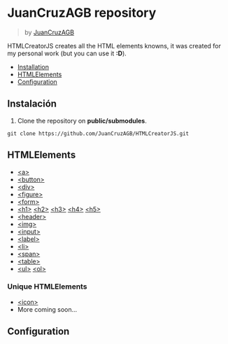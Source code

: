 # JuanCruzAGB repository
> by [JuanCruzAGB](https://github.com/JuanCruzAGB)

HTMLCreatorJS creates all the HTML elements knowns, it was created for my personal work (but you can use it **:D**).

 - [Installation](#installation)
 - [HTMLElements](#htmlelements)
 - [Configuration](#configuration)

## Instalación

 1. Clone the repository on **public/submodules**.
```
git clone https://github.com/JuanCruzAGB/HTMLCreatorJS.git
```

## HTMLElements

-  [<a\>](https://github.com/JuanCruzAGB/HTMLCreatorJS/blob/master/doc/es/link.md)
-  [<button\>](https://github.com/JuanCruzAGB/HTMLCreatorJS/blob/master/doc/es/button.md)
-  [<div\>](https://github.com/JuanCruzAGB/HTMLCreatorJS/blob/master/doc/es/div.md)
-  [<figure\>](https://github.com/JuanCruzAGB/HTMLCreatorJS/blob/master/doc/es/figure.md)
-  [<form\>](https://github.com/JuanCruzAGB/HTMLCreatorJS/blob/master/doc/es/form.md)
-  [<h1\>](https://github.com/JuanCruzAGB/HTMLCreatorJS/blob/master/doc/es/title.md) [<h2\>](https://github.com/JuanCruzAGB/HTMLCreatorJS/blob/master/doc/es/title.md) [<h3\>](https://github.com/JuanCruzAGB/HTMLCreatorJS/blob/master/doc/es/title.md) [<h4\>](https://github.com/JuanCruzAGB/HTMLCreatorJS/blob/master/doc/es/title.md) [<h5\>](https://github.com/JuanCruzAGB/HTMLCreatorJS/blob/master/doc/es/title.md)
-  [<header\>](https://github.com/JuanCruzAGB/HTMLCreatorJS/blob/master/doc/es/header.md)
-  [<img\>](https://github.com/JuanCruzAGB/HTMLCreatorJS/blob/master/doc/es/image.md)
-  [<input\>](https://github.com/JuanCruzAGB/HTMLCreatorJS/blob/master/doc/es/input.md)
-  [<label\>](https://github.com/JuanCruzAGB/HTMLCreatorJS/blob/master/doc/es/label.md)
-  [<li\>](https://github.com/JuanCruzAGB/HTMLCreatorJS/blob/master/doc/es/item.md)
-  [<span\>](https://github.com/JuanCruzAGB/HTMLCreatorJS/blob/master/doc/es/span.md)
-  [<table\>](https://github.com/JuanCruzAGB/HTMLCreatorJS/blob/master/doc/es/table.md)
-  [<ul\>](https://github.com/JuanCruzAGB/HTMLCreatorJS/blob/master/doc/es/list.md) [<ol\>](https://github.com/JuanCruzAGB/HTMLCreatorJS/blob/master/doc/es/list.md)

### Unique HTMLElements

-  [<icon\>](https://github.com/JuanCruzAGB/HTMLCreatorJS/blob/master/doc/es/icon.md)
-  More coming soon...

## Configuration